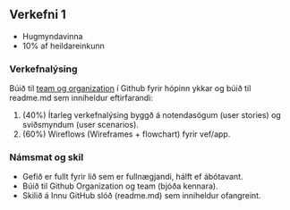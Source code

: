 ## Verkefni 1 

- Hugmyndavinna
- 10% af heildareinkunn

### Verkefnalýsing 
Búið til [team og organization](https://github.com/collab-uniba/socialcde4eclipse/wiki/How-to-setup-a-GitHub-organization,-project-and-team) í Github fyrir hópinn ykkar og búið til readme.md sem inniheldur eftirfarandi:

1. (40%) Ítarleg verkefnalýsing byggð á notendasögum (user stories) og sviðsmyndum (user scenarios). 
1. (60%) Wireflows (Wireframes + flowchart) fyrir vef/app.

### Námsmat og skil
* Gefið er fullt fyrir lið sem er fullnægjandi, hálft ef ábótavant.
* Búið til Github Organization og team (bjóða kennara).
* Skilið á Innu GitHub slóð (readme.md) sem inniheldur ofangreint.

